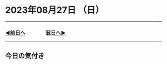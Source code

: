 # 2023年08月27日 （日）

---

### [◀️前日へ](https://github.com/yuasys/chatty-journal/blob/main/2023/08/2023-08-26.md)&emsp;&emsp;&emsp;&emsp;[翌日へ▶️](https://github.com/yuasys/chatty-journal/blob/main/2023/08/2023-08-28.md)

---

## 今日の気付き
